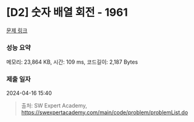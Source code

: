 # [D2] 숫자 배열 회전 - 1961 

[문제 링크](https://swexpertacademy.com/main/code/problem/problemDetail.do?contestProbId=AV5Pq-OKAVYDFAUq) 

### 성능 요약

메모리: 23,864 KB, 시간: 109 ms, 코드길이: 2,187 Bytes

### 제출 일자

2024-04-16 15:40



> 출처: SW Expert Academy, https://swexpertacademy.com/main/code/problem/problemList.do